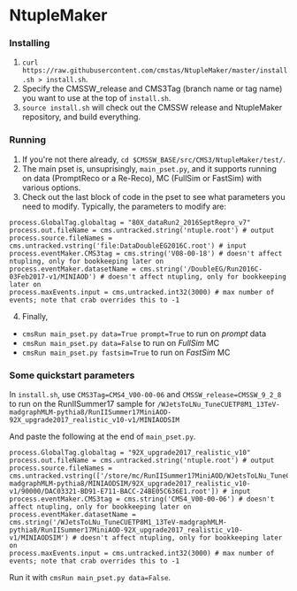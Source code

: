 # NtupleMaker

### Installing
1. `curl https://raw.githubusercontent.com/cmstas/NtupleMaker/master/install.sh > install.sh`.
2. Specify the CMSSW_release and CMS3Tag (branch name or tag name) you want to use at the top of `install.sh`.
3. `source install.sh` will check out the CMSSW release and NtupleMaker repository, and build everything.

### Running

1. If you're not there already, `cd $CMSSW_BASE/src/CMS3/NtupleMaker/test/`.
2. The main pset is, unsuprisingly, `main_pset.py`, and it supports running on data (PromptReco or a Re-Reco), MC (FullSim or FastSim) with various options.
3. Check out the last block of code in the pset to see what parameters you need to modify. Typically, the parameters to modify are:
```
process.GlobalTag.globaltag = "80X_dataRun2_2016SeptRepro_v7"
process.out.fileName = cms.untracked.string('ntuple.root') # output
process.source.fileNames = cms.untracked.vstring('file:DataDoubleEG2016C.root') # input
process.eventMaker.CMS3tag = cms.string('V08-00-18') # doesn't affect ntupling, only for bookkeeping later on
process.eventMaker.datasetName = cms.string('/DoubleEG/Run2016C-03Feb2017-v1/MINIAOD') # doesn't affect ntupling, only for bookkeeping later on
process.maxEvents.input = cms.untracked.int32(3000) # max number of events; note that crab overrides this to -1
```
4. Finally, 
  * `cmsRun main_pset.py data=True prompt=True` to run on _prompt_ data
  * `cmsRun main_pset.py data=False` to run on _FullSim_ MC
  * `cmsRun main_pset.py fastsim=True` to run on _FastSim_ MC


### Some quickstart parameters
In `install.sh`, use `CMS3Tag=CMS4_V00-00-06` and `CMSSW_release=CMSSW_9_2_8` to run on the RunIISummer17 sample for `/WJetsToLNu_TuneCUETP8M1_13TeV-madgraphMLM-pythia8/RunIISummer17MiniAOD-92X_upgrade2017_realistic_v10-v1/MINIAODSIM`

And paste the following at the end of `main_pset.py`.

```
process.GlobalTag.globaltag = "92X_upgrade2017_realistic_v10"
process.out.fileName = cms.untracked.string('ntuple.root') # output
process.source.fileNames = cms.untracked.vstring(['/store/mc/RunIISummer17MiniAOD/WJetsToLNu_TuneCUETP8M1_13TeV-madgraphMLM-pythia8/MINIAODSIM/92X_upgrade2017_realistic_v10-v1/90000/DAC03321-BD91-E711-BACC-24BE05C636E1.root']) # input
process.eventMaker.CMS3tag = cms.string('CMS4_V00-00-06') # doesn't affect ntupling, only for bookkeeping later on
process.eventMaker.datasetName = cms.string('/WJetsToLNu_TuneCUETP8M1_13TeV-madgraphMLM-pythia8/RunIISummer17MiniAOD-92X_upgrade2017_realistic_v10-v1/MINIAODSIM') # doesn't affect ntupling, only for bookkeeping later on
process.maxEvents.input = cms.untracked.int32(3000) # max number of events; note that crab overrides this to -1
```

Run it with `cmsRun main_pset.py data=False`.
